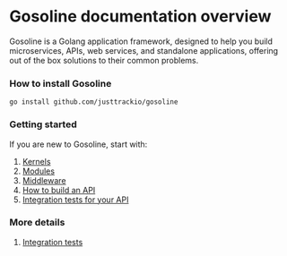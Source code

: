 # Gosoline documentation overview

Gosoline is a Golang application framework, designed to help you build microservices, APIs, web services, and standalone applications, offering out of the box solutions to their common problems.

### How to install Gosoline

```
go install github.com/justtrackio/gosoline 
```

### Getting started

If you are new to Gosoline, start with:

1. [Kernels](getting_started/kernel.md)
2. [Modules](getting_started/module.md)
3. [Middleware](getting_started/middleware.md)
4. [How to build an API](getting_started/how_to_build_an_api.md)
5. [Integration tests for your API](getting_started/integration_tests.md)

### More details

1. [Integration tests](integration_tests/readme.md)
